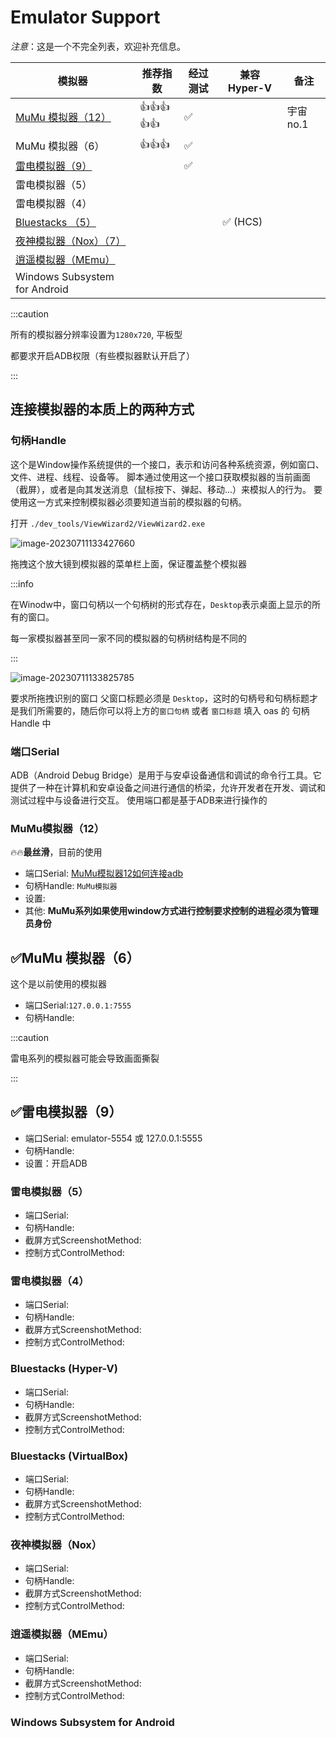 # Emulator Support

*注意*：这是一个不完全列表，欢迎补充信息。

| 模拟器                                               | 推荐指数 | 经过测试 | 兼容 Hyper-V | 备注     |
| ---------------------------------------------------- | -------- | -------- | ------------ | -------- |
| [MuMu 模拟器（12）](https://mumu.163.com/index.html) | 👍👍👍👍👍    | ✅        |              | 宇宙no.1 |
| MuMu 模拟器（6）                                     | 👍👍👍      | ✅        |              |          |
| [雷电模拟器（9）](https://www.ldmnq.com/)            |          | ✅        |              |          |
| 雷电模拟器（5）                                      |          |          |              |          |
| 雷电模拟器（4）                                      |          |          |              |          |
| [Bluestacks （5）](https://www.bluestacks.cn/)       |          |          | ✅ (HCS)      |          |
| [夜神模拟器（Nox）（7）](https://www.yeshen.com/)    |          |          |              |          |
| [逍遥模拟器（MEmu）](https://www.xyaz.cn/)           |          |          |              |          |
| Windows Subsystem for Android                        |          |          |              |          |

:::caution

所有的模拟器分辨率设置为`1280x720`, 平板型

都要求开启ADB权限（有些模拟器默认开启了）

:::
## 连接模拟器的本质上的两种方式

### 句柄Handle
这个是Window操作系统提供的一个接口，表示和访问各种系统资源，例如窗口、文件、进程、线程、设备等。
脚本通过使用这一个接口获取模拟器的当前画面（截屏），或者是向其发送消息（鼠标按下、弹起、移动...）来模拟人的行为。
要使用这一方式来控制模拟器必须要知道当前的模拟器的句柄。

打开 `./dev_tools/ViewWizard2/ViewWizard2.exe`

![image-20230711133427660](https://runhey-img-stg1.oss-cn-chengdu.aliyuncs.com/img2/202307111334717.png)

拖拽这个放大镜到模拟器的菜单栏上面，保证覆盖整个模拟器

:::info

在Winodw中，窗口句柄以一个句柄树的形式存在，`Desktop`表示桌面上显示的所有的窗口。

每一家模拟器甚至同一家不同的模拟器的句柄树结构是不同的

:::

![image-20230711133825785](https://runhey-img-stg1.oss-cn-chengdu.aliyuncs.com/img2/202307111338473.png)

要求所拖拽识别的窗口 父窗口标题必须是 `Desktop`，这时的句柄号和句柄标题才是我们所需要的，随后你可以将上方的`窗口句柄` 或者 `窗口标题` 填入 oas 的 句柄Handle 中

### 端口Serial
ADB（Android Debug Bridge）是用于与安卓设备通信和调试的命令行工具。它提供了一种在计算机和安卓设备之间进行通信的桥梁，允许开发者在开发、调试和测试过程中与设备进行交互。
使用端口都是基于ADB来进行操作的

### MuMu模拟器（12）

🔥🔥**最丝滑**，目前的使用

- 端口Serial:  [MuMu模拟器12如何连接adb](https://mumu.163.com/help/20230214/35047_1073151.html#a3)
- 句柄Handle: `MuMu模拟器`
- 设置: 
- 其他: **MuMu系列如果使用window方式进行控制要求控制的进程必须为管理员身份**

## ✅MuMu 模拟器（6）

这个是以前使用的模拟器

- 端口Serial:`127.0.0.1:7555`
- 句柄Handle:

:::caution

雷电系列的模拟器可能会导致画面撕裂

:::

## ✅雷电模拟器（9）

- 端口Serial: emulator-5554 或 127.0.0.1:5555
- 句柄Handle:
- 设置：开启ADB

### 雷电模拟器（5）

- 端口Serial:
- 句柄Handle:
- 截屏方式ScreenshotMethod:
- 控制方式ControlMethod:

### 雷电模拟器（4）

- 端口Serial:
- 句柄Handle:
- 截屏方式ScreenshotMethod:
- 控制方式ControlMethod:

### Bluestacks  (Hyper-V)

- 端口Serial:
- 句柄Handle:
- 截屏方式ScreenshotMethod:
- 控制方式ControlMethod:

### Bluestacks (VirtualBox)

- 端口Serial:
- 句柄Handle:
- 截屏方式ScreenshotMethod:
- 控制方式ControlMethod:

### 夜神模拟器（Nox）

- 端口Serial:
- 句柄Handle:
- 截屏方式ScreenshotMethod:
- 控制方式ControlMethod:

### 逍遥模拟器（MEmu）

- 端口Serial:
- 句柄Handle:
- 截屏方式ScreenshotMethod:
- 控制方式ControlMethod:

### Windows Subsystem for Android



